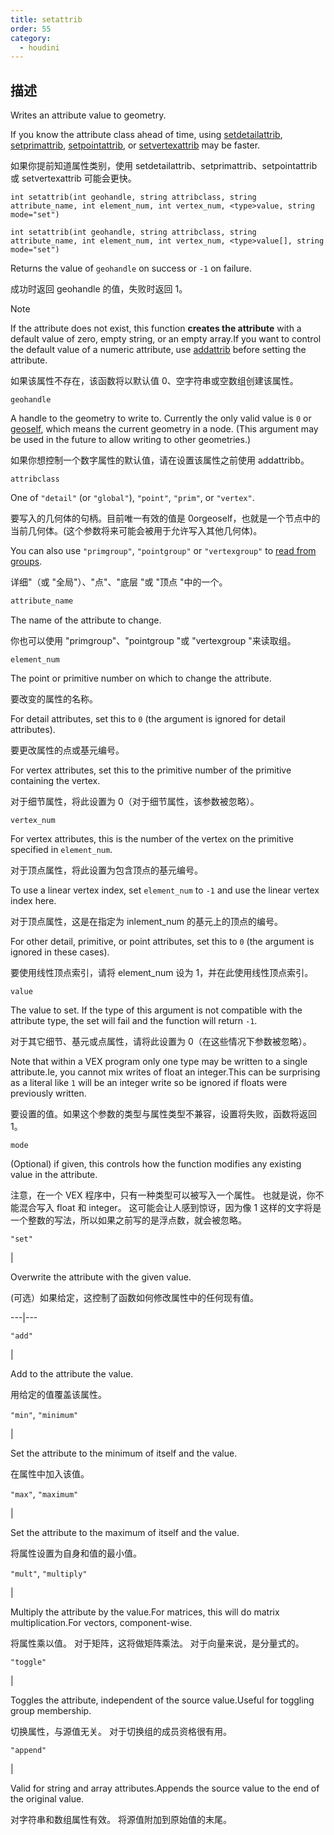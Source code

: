 ```yaml
---
title: setattrib
order: 55
category:
  - houdini
---
```

    
## 描述

Writes an attribute value to geometry.

If you know the attribute class ahead of time, using
[setdetailattrib](setdetailattrib.html "Sets a detail attribute in a
geometry."), [setprimattrib](setprimattrib.html "Sets a primitive attribute in
a geometry."), [setpointattrib](setpointattrib.html "Sets a point attribute in
a geometry."), or [setvertexattrib](setvertexattrib.html "Sets a vertex
attribute in a geometry.") may be faster.

如果你提前知道属性类别，使用 setdetailattrib、setprimattrib、setpointattrib 或 setvertexattrib 可能会更快。

`int setattrib(int geohandle, string attribclass, string attribute_name, int element_num, int vertex_num, <type>value, string mode="set")`

`int setattrib(int geohandle, string attribclass, string attribute_name, int element_num, int vertex_num, <type>value[], string mode="set")`

Returns the value of `geohandle` on success or `-1` on failure.

成功时返回 geohandle 的值，失败时返回 1。

Note

If the attribute does not exist, this function **creates the attribute** with
a default value of zero, empty string, or an empty array.If you want to
control the default value of a numeric attribute, use
[addattrib](addattrib.html "Adds an attribute to a geometry.") before setting
the attribute.

如果该属性不存在，该函数将以默认值 0、空字符串或空数组创建该属性。

`geohandle`

A handle to the geometry to write to. Currently the only valid value is `0` or
[geoself](geoself.html "Returns a handle to the current geometry."), which
means the current geometry in a node. (This argument may be used in the future
to allow writing to other geometries.)

如果你想控制一个数字属性的默认值，请在设置该属性之前使用 addattribb。

`attribclass`

One of `"detail"` (or `"global"`), `"point"`, `"prim"`, or `"vertex"`.

要写入的几何体的句柄。目前唯一有效的值是 0orgeoself，也就是一个节点中的当前几何体。(这个参数将来可能会被用于允许写入其他几何体)。

You can also use `"primgroup"`, `"pointgroup"` or `"vertexgroup"` to [read
from groups](../groups.html "You can read the contents of
primitive/point/vertex groups in VEX as if they were attributes.").

详细"（或 "全局"）、"点"、"底层 "或 "顶点 "中的一个。

```c
attribute_name
```

The name of the attribute to change.

你也可以使用 "primgroup"、"pointgroup "或 "vertexgroup "来读取组。

`element_num`

The point or primitive number on which to change the attribute.

要改变的属性的名称。

For detail attributes, set this to `0` (the argument is ignored for detail
attributes).

要更改属性的点或基元编号。

For vertex attributes, set this to the primitive number of the primitive
containing the vertex.

对于细节属性，将此设置为 0（对于细节属性，该参数被忽略）。

`vertex_num`

For vertex attributes, this is the number of the vertex on the primitive
specified in `element_num`.

对于顶点属性，将此设置为包含顶点的基元编号。

To use a linear vertex index, set `element_num` to `-1` and use the linear
vertex index here.

对于顶点属性，这是在指定为 inlement_num 的基元上的顶点的编号。

For other detail, primitive, or point attributes, set this to `0` (the
argument is ignored in these cases).

要使用线性顶点索引，请将 element_num 设为 1，并在此使用线性顶点索引。

`value`

The value to set. If the type of this argument is not compatible with the
attribute type, the set will fail and the function will return `-1`.

对于其它细节、基元或点属性，请将此设置为 0（在这些情况下参数被忽略）。

Note that within a VEX program only one type may be written to a single
attribute.Ie, you cannot mix writes of float an integer.This can be surprising
as a literal like `1` will be an integer write so be ignored if floats were
previously written.

要设置的值。如果这个参数的类型与属性类型不兼容，设置将失败，函数将返回 1。

`mode`

(Optional) if given, this controls how the function modifies any existing
value in the attribute.

注意，在一个 VEX 程序中，只有一种类型可以被写入一个属性。 也就是说，你不能混合写入 float 和 integer。
这可能会让人感到惊讶，因为像 1 这样的文字将是一个整数的写法，所以如果之前写的是浮点数，就会被忽略。

`"set"`

|

Overwrite the attribute with the given value.

(可选）如果给定，这控制了函数如何修改属性中的任何现有值。

---|---

`"add"`

|

Add to the attribute the value.

用给定的值覆盖该属性。

`"min"`, `"minimum"`

|

Set the attribute to the minimum of itself and the value.

在属性中加入该值。

`"max"`, `"maximum"`

|

Set the attribute to the maximum of itself and the value.

将属性设置为自身和值的最小值。

`"mult"`, `"multiply"`

|

Multiply the attribute by the value.For matrices, this will do matrix
multiplication.For vectors, component-wise.

将属性乘以值。 对于矩阵，这将做矩阵乘法。 对于向量来说，是分量式的。

`"toggle"`

|

Toggles the attribute, independent of the source value.Useful for toggling
group membership.

切换属性，与源值无关。 对于切换组的成员资格很有用。

`"append"`

|

Valid for string and array attributes.Appends the source value to the end of
the original value.

对字符串和数组属性有效。 将源值附加到原始值的末尾。
